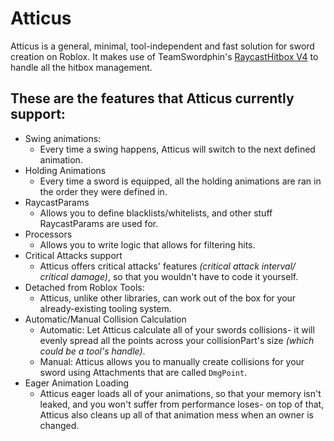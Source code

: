 # Atticus
Atticus is a general, minimal, tool-independent and fast solution for sword creation on Roblox. It makes use of TeamSwordphin's [RaycastHitbox V4](https://devforum.roblox.com/t/raycast-hitbox-401-for-all-your-melee-needs/374482) to handle all the hitbox management.

## These are the features that Atticus currently support:
* Swing animations:
    * Every time a swing happens, Atticus will switch to the next defined animation.
* Holding Animations
    * Every time a sword is equipped, all the holding animations are ran in the order they were defined in.
* RaycastParams
    * Allows you to define blacklists/whitelists, and other stuff RaycastParams are used for.
* Processors
    * Allows you to write logic that allows for filtering hits.
* Critical Attacks support
    * Atticus offers critical attacks' features *(critical attack interval/ critical damage)*, so that you wouldn't have to code it yourself.
* Detached from Roblox Tools:
    * Atticus, unlike other libraries, can work out of the box for your already-existing tooling system.
* Automatic/Manual Collision Calculation
    * Automatic: Let Atticus calculate all of your swords collisions- it will evenly spread all the points across your collisionPart's size *(which could be a tool's handle)*.
    * Manual: Atticus allows you to manually create collisions for your sword using Attachments that are called `DmgPoint`.
* Eager Animation Loading
    * Atticus eager loads all of your animations, so that your memory isn't leaked, and you won't suffer from performance loses- on top of that, Atticus also cleans up all of that animation mess when an owner is changed.